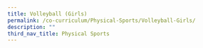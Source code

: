 ```yaml
---
title: Volleyball (Girls)
permalink: /co-curriculum/Physical-Sports/Volleyball-Girls/
description: ""
third_nav_title: Physical Sports
---
```

